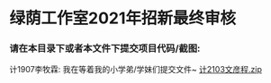 # 绿荫工作室2021年招新最终审核

### 请在本目录下或者本文件下提交项目代码/截图:

计1907李牧霖: 我在等着我的小学弟/学妹们提交文件~
[计2103文彦程.zip](https://github.com/hp4nextday/GreenStudio2021_Final_Test/files/7490353/2103.zip)
